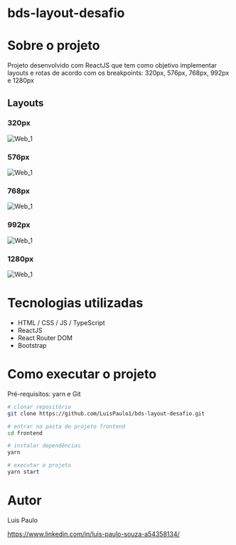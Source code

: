 # bds-layout-desafio

# Sobre o projeto

Projeto desenvolvido com ReactJS que tem como objetivo implementar layouts e rotas de acordo com os breakpoints: 320px, 576px, 768px, 992px e 1280px

## Layouts

### 320px
![Web_1](https://github.com/LuisPaulo1/assets/blob/master/bds-layout-desafio/320px.png) 

### 576px
![Web_1](https://github.com/LuisPaulo1/assets/blob/master/bds-layout-desafio/576px.png) 

### 768px
![Web_1](https://github.com/LuisPaulo1/assets/blob/master/bds-layout-desafio/768px.png) 

### 992px
![Web_1](https://github.com/LuisPaulo1/assets/blob/master/bds-layout-desafio/992px.png) 

### 1280px
![Web_1](https://github.com/LuisPaulo1/assets/blob/master/bds-layout-desafio/1280px.png) 

# Tecnologias utilizadas
- HTML / CSS / JS / TypeScript
- ReactJS
- React Router DOM
- Bootstrap

# Como executar o projeto
Pré-requisitos: yarn e Git


```bash
# clonar repositório
git clone https://github.com/LuisPaulo1/bds-layout-desafio.git

# entrar na pasta do projeto frontend
cd frontend

# instalar dependências
yarn

# executar o projeto
yarn start
```

# Autor

Luis Paulo

https://www.linkedin.com/in/luis-paulo-souza-a54358134/



